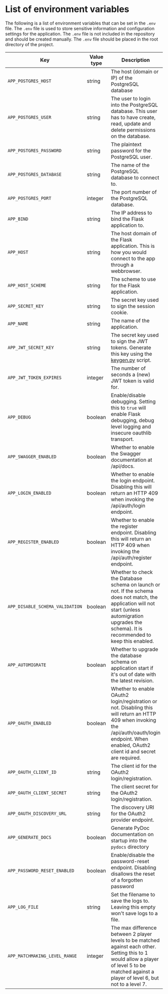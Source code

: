 # List of environment variables
The following is a list of environment variables that can be set in the `.env` file. The `.env` file is used to store sensitive information and configuration settings for the application. The `.env` file is not included in the repository and should be created manually. The `.env` file should be placed in the root directory of the project.



| Key                             | Value type | Description                                                                                                                                                                                             | Default Value | Required                                |
|---------------------------------|------------|---------------------------------------------------------------------------------------------------------------------------------------------------------------------------------------------------------|---------------|-----------------------------------------|
| `APP_POSTGRES_HOST            ` | string     | The host (domain or IP) of the PostgreSQL database                                                                                                                                                      | 127.0.0.1     | True                                    | 
| `APP_POSTGRES_USER            ` | string     | The user to login into the PostgreSQL database. This user has to have create, read, update and delete permissions on the database.                                                                      |               | True                                    |
| `APP_POSTGRES_PASSWORD        ` | string     | The plaintext password for the PostgreSQL user.                                                                                                                                                         |               | True                                    |
| `APP_POSTGRES_DATABASE        ` | string     | The name of the PostgreSQL database to connect to.                                                                                                                                                      |               | True                                    |
| `APP_POSTGRES_PORT            ` | integer    | The port number of the PostgreSQL database.                                                                                                                                                             | 5432          | True                                    |
| `APP_BIND                     ` | string     | The IP address to bind the Flask application to.                                                                                                                                                        | 127.0.0.1     | True                                    |
| `APP_HOST                     ` | string     | The host domain of the Flask application. This is how you would connect to the app through a webbrowser.                                                                                                | localhost     | True                                    |
| `APP_HOST_SCHEME              ` | string     | The scheme to use for the Flask application.                                                                                                                                                            | http          | True                                    |
| `APP_SECRET_KEY               ` | string     | The secret key used to sign the session cookie.                                                                                                                                                         | Random string | False                                   |
| `APP_NAME                     ` | string     | The name of the application.                                                                                                                                                                            |               | True                                    |
| `APP_JWT_SECRET_KEY           ` | string     | The secret key used to sign the JWT tokens. Generate this key using the [keygen.py](../keygen.py) script.                                                                                               | jwtRS256.key  | True                                    |
| `APP_JWT_TOKEN_EXPIRES        ` | integer    | The number of seconds a (new) JWT token is valid for.                                                                                                                                                   | 3600          | False                                   |
| `APP_DEBUG                    ` | boolean    | Enable/disable debugging. Setting this to `true` will enable Flask debugging, debug level logging and insecure oauthlib transport.                                                                      | False         | False                                   |
| `APP_SWAGGER_ENABLED          ` | boolean    | Whether to enable the Swagger documentation at /api/docs.                                                                                                                                               | False         | False                                   |
| `APP_LOGIN_ENABLED            ` | boolean    | Whether to enable the login endpoint. Disabling this will return an HTTP 409 when invoking the /api/auth/login endpoint.                                                                                | True          | False                                   |
| `APP_REGISTER_ENABLED         ` | boolean    | Whether to enable the register endpoint. Disabling this will return an HTTP 409 when invoking the /api/auth/register endpoint.                                                                          | True          | False                                   |
| `APP_DISABLE_SCHEMA_VALIDATION` | boolean    | Whether to check the Database schema on launch or not. If the schema does not match, the application will not start (unless automigration upgrades the schema). It is recommended to keep this enabled. | False         | False                                   |
| `APP_AUTOMIGRATE              ` | boolean    | Whether to upgrade the database schema on application start if it's out of date with the latest revision.                                                                                               | True          | False                                   |
| `APP_OAUTH_ENABLED            ` | boolean    | Whether to enable OAuth2 login/registration or not. Disabling this will return an HTTP 409 when invoking the /api/auth/oauth/login endpoint. When enabled, OAuth2 client id and secret are required.    | False         | False                                   |
| `APP_OAUTH_CLIENT_ID          ` | string     | The client id for the OAuth2 login/registration.                                                                                                                                                        |               | False (unless `APP_OAUTH_ENABLED=true`) |
| `APP_OAUTH_CLIENT_SECRET      ` | string     | The client secret for the OAuth2 login/registration.                                                                                                                                                    |               | False (unless `APP_OAUTH_ENABLED=true`) |
| `APP_OAUTH_DISCOVERY_URL      ` | string     | The discovery URI for the OAuth2 provider endpoint.                                                                                                                                                     |               | False (unless `APP_OAUTH_ENABLED=true`) |
| `APP_GENERATE_DOCS            ` | boolean    | Generate PyDoc documentation on startup into the `pydocs` directory                                                                                                                                     | False         | False                                   |
| `APP_PASSWORD_RESET_ENABLED   ` | boolean    | Enable/disable the password-reset endpoint. Disabling disallows the reset of a forgotten password                                                                                                       | True          | False                                   |
| `APP_LOG_FILE                 ` | string     | Set the filename to save the logs to. Leaving this empty won't save logs to a file.                                                                                                                     |               | False                                   |
| `APP_MATCHMAKING_LEVEL_RANGE  ` | integer    | The max difference between 2 player levels to be matched against each other. Setting this to 1 would allow a player of level 5 to be matched against a player of level 6, but not to a level 7.         | 1             | False                                   |



